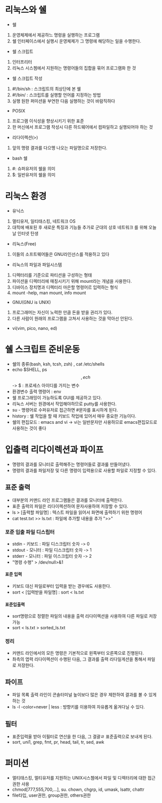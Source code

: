 # 리눅스와 쉘

- 쉘

1. 운영체제에서 제공하느 명령을 실행하는 프로그램
2. 쉘 인터페이스에서 실행시 운영체제가 그 명령에 해당하는 일을 수행한다. 

- 쉘 스크립트

1. 인터프리터
2. 리눅스 시스쳄에서 지원하는 명령어들의 집합을 묶어 프로그램화 한 것

- 쉘 스크립트 작성

1. #!/bin/sh :  스크립트의 최상단에 본 쉘
2. #!/bin/<namwe> : 스크립트를 실행할 언어를 지정하는 방법
3. 실행 둰한 퍼미션을 부연한 다음 실행하는 것이 바람직하다

- POSIX 

1. 프로그램 이식성을 향상시키기 위한 표준
2. 한 머신에서 프로그램 작성시 다른 하드웨어에서 컴파일하고 실행되어야 하는 것

- 리다이렉션(>)

1. 앞의 명령 결과를 다으멩 나오는 파일명으로 저장한다.

- bash 쉘  

1. #: 슈퍼유저의 쉘을 의미
2. $: 일반유저의 쉘을 의미

# 리눅스 환경

- 유닉스

1. 멀티유저, 일티태스킹, 네트워크 OS
2. 대힉에 배포된 후 새로운 특징과 기능들 추가로 군대의 상호 네트워크 를 위해 오늘날 인터넷 탄생

- 리눅스(Free)

1. 이들의 소프트웨어들은 GNU라인선스를 적용하고 있다

- 리눅스의 파일과 파일시스템

1. 디렉터리를 기준으로 파티션을 구성하는 형태
2. 파이션을 디렉터리에 매칭시키기 위해 mount라는 개념을 사용한다.
3. 디바이스 장치명과 디렉터리 마은할 명령어르 입력하는 형식
4. mount -help, man mount, info mount

-  GNU(GNU is UNIX)

1. 프로그래머는 자신이 노력한 만큼 돈을 받을 권리가 있다.
2. 다른 사람이 원래의 프로그램을 고쳐서 사용하는 것을 막아선 안된다.

- vi(vim, pico, nano, ed)

# 쉘 스크립트 준비운동

- 쉘의 종류(bash, ksh, tcsh, zsh) , cat /etc/shells
- echo $SHELL, ps $$, ech $$ -> $ : 프로세스 아이디를 가지는 변수
- 환경변수 출력 명령어 : env
- 쉘 프로그래밍이 가능하도록 GUI를 제공하고 있다.
- 리눅스 서버는 원경에서 작업해야하므로 putty를 사용한다.
- su - 명령어로 수퍼유저로 접근하면 #문자를 표시하게 된다.
- history : 쉘 작업을 할 때 키보드 작업에 있어서 매우 중요한 기능이다.
- 쉘의 편집모드 : emacs and vi -> vi는 일반문자만 사용하므로 emacs편집모드로 사용하는 것이 좋다

# 입출력 리다이렉션과 파이프

- 명령의 결과를 모니터로 출력해주는 명령어들로 결과룰 만들어냈다.
- 명령의 결과를 파일저장 및 다른 명령이 입력용으로 사용할 파일로 지정할 수 있다.

## 표준 출력

- 대부분의 커맨드 라인 프로그램들은 결과를 모니터에 출력한다.
- 표준 출력의 파일은 리다이렉션하여 문자사용하여 저장할 수 있다.
- ls > [출력할 파일명] : 텍스트 파일을 읽어서 화면에 출력하기 위한 명령어
- cat test.txt >> ls.txt : 파일에 추가할 내용을 추가 ">>"

### 포준 입출 파일 디스립터

- stdin - 키보드 : 파일 디스크립터 숫자 -> 0
- stdout - 모니터 : 파일 디스크립터 숫자 -> 1
- stderr - 모니터 : 파일 이스크립터 숫자 -> 2
- "명령 수행" > /dev/null>&1

#### 표준 입력

- 키보드 대신 파일로부터 입력을 받는 경우에도 사용한다.
- sort < [입력받을 파일명] : sort < ls.txt

#### 표준입출력 

- sort명령으로 정렬한 파일의 내용을 출력 리다이렉션을 사용하여 다른 파일로 저장 가능
- sort < ls.txt > sorted_ls.txt

### 정리

- 커맨드 라인에서의 모든 명령은 기본적으로 왼쪽부터 오른쪽으로 진행된다.
- 촤측의 엽력 리다이렉션이 수행된 다음, 그 결과를 출력 리다일게션을 통해서 파일로 저장한다.

## 파이프

- 파일 목룍 출력 라인이 콘솔터미널 높이보다 많은 경우 제한하여 결과를 볼 수 있게 하는 것
- ls -l -color=never | less : 방향키를 이용하여 자유롭게 옮겨다닐 수 있다.

## 필터

- 표준입력울 받아 이필터로 연산을 한 다음, 그 결괄ㄹ 표준출력으로 보내게 된다.
- sort, uni1, grep, fmt, pr, head, tail, tr, sed, awk

# 퍼미션

- 멀티태스킹, 멀티유저를 지원하는 UNIX시스쳄에서 파일 및 디렉터리에 대한 접근 권한 사용
- chmod[777,555,700,...], su. chown, chgrp, id, umask, lsattr, chattr
- file타입, user권한, group권한, others권한